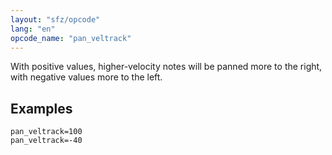 ```yaml
---
layout: "sfz/opcode"
lang: "en"
opcode_name: "pan_veltrack"
---
```

With positive values, higher-velocity notes will be panned more to the right,
with negative values more to the left.

## Examples

```
pan_veltrack=100
pan_veltrack=-40
```
